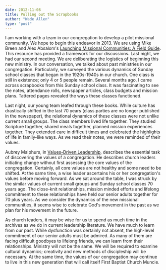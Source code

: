 ```yaml
---
date: 2012-11-08
title: Pulling out the Scrapbooks
author: "Wade Allen"
type: "post"
---
```


I am working with a team in our congregation to develop a pilot missional community. We hope to begin this endeavor in 2013. We are using Mike Breen and Alex Absalom's [Launching Missional Communities: A Field Guide](http://amazon.com/dp/B004349PLO "Launching Missional Communities: A Field Guide: Mike Breen, Alex Absalom: 9780982452196: Amazon.com: Books"). This resource has provided a framework for our discussions. Last night, we had our second meeting. We are deliberating the logistics of beginning this new ministry. In our conversation,  we talked about past ministries in our congregation. Particularly, we surveyed the various dynamics of Sunday school classes that began in the 1920s-1940s in our church. One class is still in existence; only 4 or 5 people remain. Several months ago, I came across scrapbooks from this Sunday school class. It was fascinating to see the notes, attendance rolls, newspaper articles, class budgets and mission plans. Tattered pages revealed the ways these classes functioned. 

Last night, our young team leafed through these books. While culture has drastically shifted in the last 70 years (class parties are no longer published in the newspaper), the relational dynamics of these classes were not unlike current small groups. The class members lived life together. They studied Scripture together, shared meals together, planned mission experiences together. They extended care in difficult times and celebrated the highlights of life in family-like ways. As we read their notes, we were reminded of their values. 

Aubrey Malphurs, in [Values-Driven Leadership](http://amazon.com/dp/080106516X "Values-Driven Leadership: Discovering and Developing Your Core Values for Ministry: Aubrey M. Malphurs: 9780801065163: Amazon.com: Books"), describes the essential task of discovering the values of a congregation. He describes church leaders initiating change without first assessing the core values of the congregation. Certainly, all core values are not healthy and some need to be shifted. At the same time, a wise leader ascertains his or her congregation's values before moving forward. As we sat around the table, I was struck by the similar values of current small groups and Sunday school classes 70 years ago. The close-knit relationships, mission minded efforts and lifelong commitment to these relationships have held our senior adults together for 70 plus years. As we consider the dynamics of the new missional communities, it seems wise to celebrate God's movement in the past as we plan for his movement in the future.

As church leaders, it may be wise for us to spend as much time in the archives as we do in current leadership literature. We have much to learn from our past. While dysfunction was certainly not absent, the high-level commitment of our senior adults must be admired. As many of them are facing difficult goodbyes to lifelong friends, we can learn from their relationships. Ministry will not be the same. We will be required to examine cultural dynamics; creativity and new methods of discipleship will be necessary. At the same time, the values of our congregation may continue to live in this new generation that will call itself First Baptist Church Muncie.
